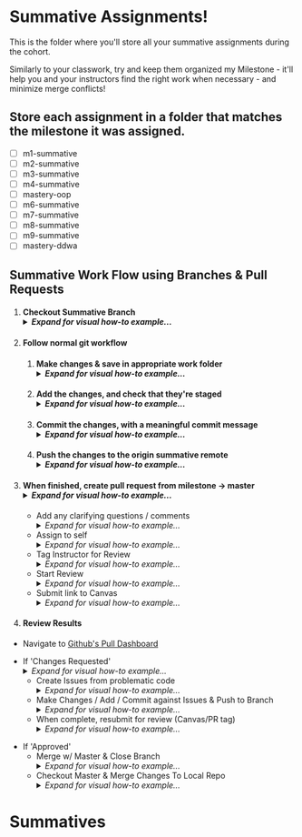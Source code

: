 # Summative Assignments!
This is the folder where you'll store all your summative assignments during the cohort.

Similarly to your classwork, try and keep them organized my Milestone - it'll help you and your instructors find the right work when necessary - and minimize merge conflicts!

## Store each assignment in a folder that matches the milestone it was assigned.
- [ ] m1-summative
- [ ] m2-summative
- [ ] m3-summative
- [ ] m4-summative
- [ ] mastery-oop
- [ ] m6-summative
- [ ] m7-summative
- [ ] m8-summative
- [ ] m9-summative
- [ ] mastery-ddwa

## Summative Work Flow using Branches & Pull Requests
1. #### Checkout Summative Branch _<details><summary>Expand for visual how-to example...</summary><img src="../.github/imgs/assignment-branch.gif" alt="Checkout Summative Branch"/></details>_
1. #### Follow normal git workflow
    1. #### Make changes & save in appropriate work folder _<details><summary>Expand for visual how-to example...</summary><img src="../.github/imgs/assignment-save.gif" alt="Save Summative Work"/></details>_
    1. #### Add the changes, and check that they're staged _<details><summary>Expand for visual how-to example...</summary><img src="../.github/imgs/assignment-add.gif" alt="Stage Summative Changes"/></details>_ 
    1. #### Commit the changes, with a meaningful commit message _<details><summary>Expand for visual how-to example...</summary><img src="../.github/imgs/assignment-commit.gif" alt="Commit Summative Changes"/></details>_
    1. #### Push the changes to the origin summative remote _<details><summary>Expand for visual how-to example...</summary><img src="../.github/imgs/assignment-push.gif" alt="Push Summative Changes"/></details>_
1. #### When finished, create pull request from milestone -> master _<details><summary>Expand for visual how-to example...</summary><img src="../.github/imgs/pull-create.gif" alt="Create Pull Request"/></details>_
    * Add any clarifying questions / comments _<details><summary>Expand for visual how-to example...</summary><img src="../.github/imgs/pull-details.gif" alt="Update Pull Request Details"/></details>_
    * Assign to self _<details><summary>Expand for visual how-to example...</summary><img src="../.github/imgs/pull-owner.gif" alt="Assign Pull Owner"/></details>_	
	* Tag Instructor for Review _<details><summary>Expand for visual how-to example...</summary><img src="../.github/imgs/pull-reviewer.gif" alt="Assign Pull Reviewer"/></details>_
	* Start Review _<details><summary>Expand for visual how-to example...</summary><img src="../.github/imgs/pull-start.gif" alt="Start Pull Request"/></details>_
	* Submit link to Canvas _<details><summary>Expand for visual how-to example...</summary><img src="../.github/imgs/pull-link.gif" alt="Copy Pull Request Link"/></details>_
1. #### Review Results
  - Navigate to [Github's Pull Dashboard](https://github.com/pulls)
  * If 'Changes Requested' _<details><summary>Expand for visual how-to example...</summary><img src="../.github/imgs/pull-updates.gif" alt="Acknowledge Pull Issues"/></details>_
    - Create Issues from problematic code _<details><summary>Expand for visual how-to example...</summary><img src="../.github/imgs/pull-issue.gif" alt="Create Pull Issues"/></details>_
    - Make Changes / Add / Commit against Issues & Push to Branch _<details><summary>Expand for visual how-to example...</summary><img src="../.github/imgs/pull-changes.gif" alt="Make Requested Changes"/></details>_
    - When complete, resubmit for review (Canvas/PR tag) _<details><summary>Expand for visual how-to example...</summary><img src="../.github/imgs/pull-rereview.gif" alt="Resubmit for Review"/></details>_
  - If 'Approved'
    - Merge w/ Master & Close Branch _<details><summary>Expand for visual how-to example...</summary><img src="../.github/imgs/pull-complete.gif" alt="Complete Pull Request"/></details>_
    - Checkout Master & Merge Changes To Local Repo _<details><summary>Expand for visual how-to example...</summary><img src="../.github/imgs/pull-merge.gif" alt="Merge Pull Request into Master"/></details>_
# Summatives
